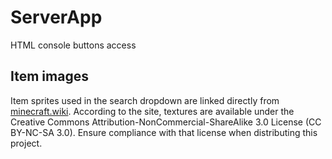 # ServerApp

HTML console buttons access

## Item images

Item sprites used in the search dropdown are linked directly from [minecraft.wiki](https://minecraft.wiki/). According to the site, textures are available under the Creative Commons Attribution-NonCommercial-ShareAlike 3.0 License (CC BY-NC-SA 3.0). Ensure compliance with that license when distributing this project.
